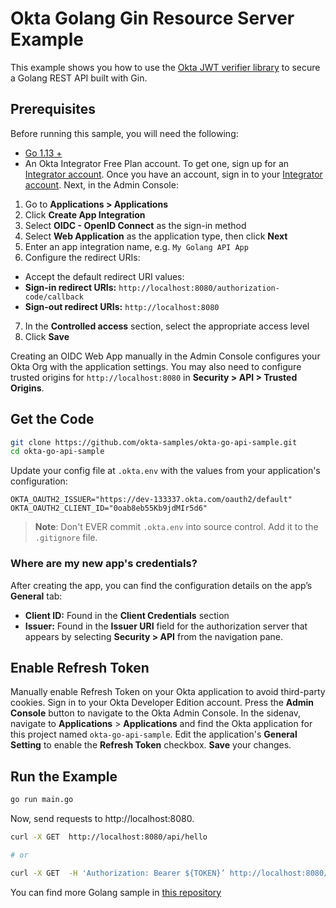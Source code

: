 # Okta Golang Gin Resource Server Example

This example shows you how to use the [Okta JWT verifier library][] to secure a Golang REST API built with Gin.

## Prerequisites

Before running this sample, you will need the following:

* [Go 1.13 +](https://go.dev/dl/)
* An Okta Integrator Free Plan account. To get one, sign up for an [Integrator account](https://developer.okta.com/login). Once you have an account, sign in to your [Integrator account](https://developer.okta.com/login). Next, in the Admin Console:

1. Go to **Applications > Applications**
2. Click **Create App Integration**
3. Select **OIDC - OpenID Connect** as the sign-in method
4. Select **Web Application** as the application type, then click **Next**
5. Enter an app integration name, e.g. `My Golang API App`
6. Configure the redirect URIs:
- Accept the default redirect URI values:
- **Sign-in redirect URIs:** `http://localhost:8080/authorization-code/callback`
- **Sign-out redirect URIs:** `http://localhost:8080`
7. In the **Controlled access** section, select the appropriate access level
8. Click **Save**

Creating an OIDC Web App manually in the Admin Console configures your Okta Org with the application settings. You may also need to configure trusted origins for `http://localhost:8080` in **Security > API > Trusted Origins**.


## Get the Code

```bash
git clone https://github.com/okta-samples/okta-go-api-sample.git
cd okta-go-api-sample
```

Update your config file at `.okta.env` with the values from your application's configuration:

```text
OKTA_OAUTH2_ISSUER="https://dev-133337.okta.com/oauth2/default"
OKTA_OAUTH2_CLIENT_ID="0oab8eb55Kb9jdMIr5d6"
```

> **Note**: Don't EVER commit `.okta.env` into source control. Add it to the `.gitignore` file.

### Where are my new app's credentials?

After creating the app, you can find the configuration details on the app’s **General** tab:
- **Client ID:** Found in the **Client Credentials** section
- **Issuer:** Found in the **Issuer URI** field for the authorization server that appears by selecting **Security > API** from the navigation pane.

## Enable Refresh Token

Manually enable Refresh Token on your Okta application to avoid third-party cookies. Sign in to your Okta Developer Edition account. Press the **Admin Console** button to navigate to the Okta Admin Console. In the sidenav, navigate to **Applications** > **Applications** and find the Okta application for this project named `okta-go-api-sample`. Edit the application's **General Setting** to enable the **Refresh Token** checkbox. **Save** your changes.

## Run the Example

```bash
go run main.go
```

Now, send requests to http://localhost:8080.

```bash
curl -X GET  http://localhost:8080/api/hello

# or

curl -X GET  -H 'Authorization: Bearer ${TOKEN}’ http://localhost:8080/api/whoami
```

You can find more Golang sample in [this repository](https://github.com/okta/samples-golang)

[Okta JWT verifier library]: github.com/okta/okta-jwt-verifier-golang
